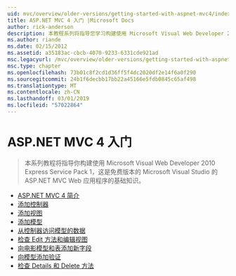 ```yaml
---
uid: mvc/overview/older-versions/getting-started-with-aspnet-mvc4/index
title: ASP.NET MVC 4 入门 |Microsoft Docs
author: rick-anderson
description: 本教程系列将指导您学习构建使用 Microsoft Visual Web Developer 2010 Express Service Pack 1，w 的 ASP.NET MVC Web 应用程序的基础知识...
ms.author: riande
ms.date: 02/15/2012
ms.assetid: a35183ac-cbcb-4070-9233-6331cde921ad
msc.legacyurl: /mvc/overview/older-versions/getting-started-with-aspnet-mvc4
msc.type: chapter
ms.openlocfilehash: 73b01c8f2cd1d36ff5f4dc2020df2e14f6a0f290
ms.sourcegitcommit: 24b1f6decbb17bb22a45166e5fdb0845c65af498
ms.translationtype: MT
ms.contentlocale: zh-CN
ms.lasthandoff: 03/01/2019
ms.locfileid: "57022864"
---
```

<a name="getting-started-with-aspnet-mvc-4"></a>ASP.NET MVC 4 入门
====================
> 本系列教程将指导你构建使用 Microsoft Visual Web Developer 2010 Express Service Pack 1，这是免费版本的 Microsoft Visual Studio 的 ASP.NET MVC Web 应用程序的基础知识。


- [ASP.NET MVC 4 简介](intro-to-aspnet-mvc-4.md)
- [添加控制器](adding-a-controller.md)
- [添加视图](adding-a-view.md)
- [添加模型](adding-a-model.md)
- [从控制器访问模型的数据](accessing-your-models-data-from-a-controller.md)
- [检查 Edit 方法和编辑视图](examining-the-edit-methods-and-edit-view.md)
- [向电影模型和表添加新字段](adding-a-new-field-to-the-movie-model-and-table.md)
- [向模型添加验证](adding-validation-to-the-model.md)
- [检查 Details 和 Delete 方法](examining-the-details-and-delete-methods.md)
